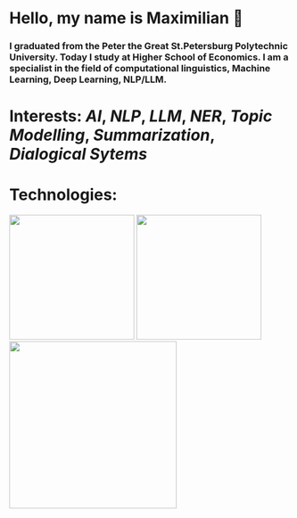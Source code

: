 # Hello, my name is Maximilian 🌚

### I graduated from the  Peter the Great St.Petersburg Polytechnic University. Today I study at Higher School of Economics. I am a specialist in the field of computational linguistics, Machine Learning, Deep Learning, NLP/LLM.

# Interests: *AI*, *NLP*, *LLM*, *NER*, *Topic Modelling*, *Summarization*, *Dialogical Sytems*

# Technologies:
<img src= "https://img.shields.io/badge/Python-FFFFFF?style=for-the-badge&logo=python&logoColor = black " width="224"/> 
<img src= "https://img.shields.io/badge/Benchmarked%20by-asv-blue " width="224"/>

<img src="https://komarev.com/ghpvc/?username=BroMaArago&style=flat-square&color=blue" alt="" width="300" />
